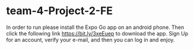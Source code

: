 # team-4-Project-2-FE
In order to run please install the Expo Go app on an android phone.
Then click the following link https://bit.ly/3xeEuep to download the app.
Sign Up for an account, verify your e-mail, and then you can log in and enjoy.
